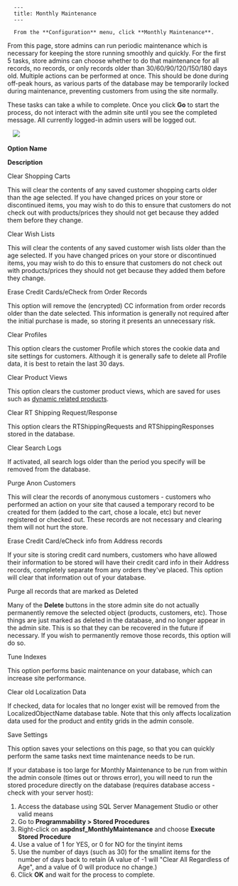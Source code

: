 
      ---
      title: Monthly Maintenance
      ---

      From the **Configuration** menu, click **Monthly Maintenance**.   
  
From this page, store admins can run periodic maintenance which is necessary for keeping the store running smoothly and quickly. For the first 5 tasks, store admins can choose whether to do that maintenance for all records, no records, or only records older than 30/60/90/120/150/180 days old. Multiple actions can be performed at once. This should be done during off-peak hours, as various parts of the database may be temporarily locked during maintenance, preventing customers from using the site normally.

These tasks can take a while to complete. Once you click **Go** to start the process, do not interact with the admin site until you see the completed message. All currently logged-in admin users will be logged out.  
  
   ![](images/1421176144734.png)

**Option Name**

**Description**

Clear Shopping Carts

This will clear the contents of any saved customer shopping carts older than the age selected. If you have changed prices on your store or discontinued items, you may wish to do this to ensure that customers do not check out with products/prices they should not get because they added them before they change.

Clear Wish Lists

This will clear the contents of any saved customer wish lists older than the age selected. If you have changed prices on your store or discontinued items, you may wish to do this to ensure that customers do not check out with products/prices they should not get because they added them before they change.

Erase Credit Cards/eCheck from Order Records

This option will remove the (encrypted) CC information from order records older than the date selected. This information is generally not required after the initial purchase is made, so storing it presents an unnecessary risk.

Clear Profiles

This option clears the customer Profile which stores the cookie data and site settings for customers. Although it is generally safe to delete all Profile data, it is best to retain the last 30 days.

Clear Product Views

This option clears the customer product views, which are saved for uses such as [dynamic related products](default.aspx?pageid=related_products).

Clear RT Shipping Request/Response

This option clears the RTShippingRequests and RTShippingResponses stored in the database. 

Clear Search Logs 

If activated, all search logs older than the period you specify will be removed from the database. 

Purge Anon Customers

This will clear the records of anonymous customers - customers who performed an action on your site that caused a temporary record to be created for them (added to the cart, chose a locale, etc) but never registered or checked out. These records are not necessary and clearing them will not hurt the store.

Erase Credit Card/eCheck info from Address records

If your site is storing credit card numbers, customers who have allowed their information to be stored will have their credit card info in their Address records, completely separate from any orders they've placed. This option will clear that information out of your database.

Purge all records that are marked as Deleted

Many of the **Delete** buttons in the store admin site do not actually permanently remove the selected object (products, customers, etc). Those things are just marked as deleted in the database, and no longer appear in the admin site. This is so that they can be recovered in the future if necessary. If you wish to permanently remove those records, this option will do so.

Tune Indexes

This option performs basic maintenance on your database, which can increase site performance.

Clear old Localization Data

If checked, data for locales that no longer exist will be removed from the LocalizedObjectName database table. Note that this only affects localization data used for the product and entity grids in the admin console.

Save Settings

This option saves your selections on this page, so that you can quickly perform the same tasks next time maintenance needs to be run.

If your database is too large for Monthly Maintenance to be run from within the admin console (times out or throws error), you will need to run the stored procedure directly on the database (requires database access - check with your server host):  

1.  Access the database using SQL Server Management Studio or other valid means
2.  Go to **Programmability > Stored Procedures**
3.  Right-click on **aspdnsf\_MonthlyMaintenance** and choose **Execute Stored Procedure**
4.  Use a value of 1 for YES, or 0 for NO for the tinyint items
5.  Use the number of days (such as 30) for the smallint items for the number of days back to retain (A value of -1 will "Clear All Regardless of Age", and a value of 0 will produce no change.)
6.  Click **OK** and wait for the process to complete.
      